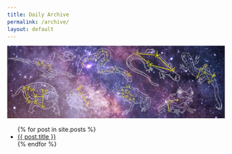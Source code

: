 ```yaml
---
title: Daily Archive
permalink: /archive/
layout: default
---
```


![header](constellations/Header.png)

<ul>
  {% for post in site.posts %}
    <li>
      <a href="{{ site.baseurl }}{{ post.url }}">{{ post.title }}</a>
    </li>
  {% endfor %}
</ul>